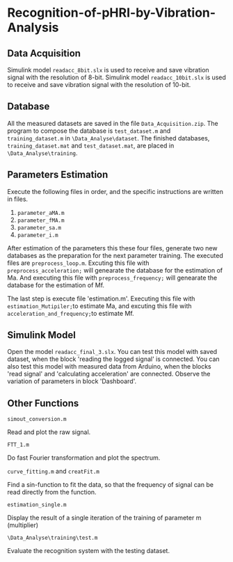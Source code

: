# Recognition-of-pHRI-by-Vibration-Analysis

## Data Acquisition
Simulink model `readacc_8bit.slx` is used to receive and save vibration signal with the resolution of 8-bit.
Simulink model `readacc_10bit.slx` is used to receive and save vibration signal with the resolution of 10-bit.

## Database
All the measured datasets are saved in the file `Data_Acquisition.zip`.
The program to compose the database is `test_dataset.m` and `training_dataset.m` in `\Data_Analyse\dataset`.
The finished databases, `training_dataset.mat` and `test_dataset.mat`, are placed in `\Data_Analyse\training`.

## Parameters Estimation
Execute the following files in order, and the specific instructions are written in files.
1. `parameter_aMA.m`
2. `parameter_fMA.m`
3. `parameter_sa.m`
4. `parameter_i.m`

After estimation of the parameters this these four files, generate two new databases as the preparation for the next parameter training. The executed files are `preprocess_loop.m`. Excuting this file with ` preprocess_acceleration;` will genearate the database for the estimation of Ma. And executing this file with `preprocess_frequency;` will genearate the database for the estimation of Mf.

The last step is execute file 'estimation.m'. Executing this file with `estimation_Mutipiler;`to estimate Ma, and excuting this file with `acceleration_and_frequency;`to estimate Mf.

## Simulink Model

Open the model `readacc_final_3.slx`.
You can test this model with saved dataset, when the block 'reading the logged signal' is connected.
You can also test this model with measured data from Arduino, when the blocks 'read signal' and 'calculating acceleration' are connected.
Observe the variation of parameters in block 'Dashboard'.

## Other Functions

`simout_conversion.m` 

Read and plot the raw signal.

`FTT_1.m`

Do fast Fourier transformation and plot the spectrum.

`curve_fitting.m` and `creatFit.m`

Find a sin-function to fit the data, so that the frequency of signal can be read directly from the function.

`estimation_single.m`

Display the result of a single iteration of the training of parameter m (multiplier)

`\Data_Analyse\training\test.m`

 Evaluate the recognition system with the testing dataset.

